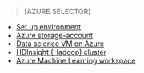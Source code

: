 > [AZURE.SELECTOR]
- [Set up environment](../articles/machine-learning/machine-learning-data-science-environment-setup.md)
- [Azure storage-account](../articles/storage/storage-create-storage-account.md)
- [Data science VM on Azure](../articles/machine-learning/machine-learning-data-science-virtual-machines.md)
- [HDInsight (Hadoop) cluster](../articles/machine-learning/machine-learning-data-science-customize-hadoop-cluster.md)
- [Azure Machine Learning workspace](../articles/machine-learning/machine-learning-create-workspace.md)


<!--HONumber=Oct16_HO2-->


